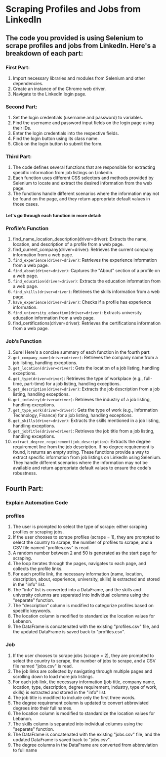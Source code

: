 
#                                                     Scraping Profiles and Jobs from LinkedIn
## The code you provided is using Selenium to scrape profiles and jobs from LinkedIn. Here's a breakdown of each part:
### First Part:
1. Import necessary libraries and modules from Selenium and other dependencies.
2. Create an instance of the Chrome web driver.
3. Navigate to the LinkedIn login page.
### Second Part:
1. Set the login credentials (username and password) to variables.
2. Find the username and password input fields on the login page using their IDs.
3. Enter the login credentials into the respective fields.
4. Find the login button using its class name.
5. Click on the login button to submit the form.
### Third Part:
1. The code defines several functions that are responsible for extracting specific 
information from job listings on LinkedIn.
2. Each function uses different CSS selectors and methods provided by Selenium to 
locate and extract the desired information from the web page.
3. The functions handle different scenarios where the information may not be found on 
the page, and they return appropriate default values in those cases.

#### Let's go through each function in more detail:
### Profile’s Function
1. find_name_location_description(driver=driver): Extracts the name, location, and description of 
a profile from a web page.
2. find_current_company(driver=driver): Retrieves the current company information from a web 
page.
3. `find_experience(driver=driver)`: Retrieves the experience information from a web page.
4. `find_about(driver=driver)`: Captures the "About" section of a profile on a web page.
5. `find_education(driver=driver)`: Extracts the education information from a web page.
6. `find_skills(driver=driver)`: Retrieves the skills information from a web page.
7. `have_experience(driver=driver)`: Checks if a profile has experience information.
8. `find_university_education(driver=driver)`: Extracts university education information from a web 
page.
9. find_certifications(driver=driver): Retrieves the certifications information from a web page.
### Job’s Function
1. Sure! Here's a concise summary of each function in the fourth part:
2. `get_company_name(driver=driver)`: Retrieves the company name from a job listing, handling 
exceptions.
3. `get_location(driver=driver)`: Gets the location of a job listing, handling exceptions.
4. `get_type(driver=driver)`: Retrieves the type of workplace (e.g., full-time, part-time) for a job 
listing, handling exceptions.
5. `get_description(driver=driver)`: Extracts the job description from a job listing, handling 
exceptions.
6. `get_industry(driver=driver)`: Retrieves the industry of a job listing, handling exceptions.
7. `get_type_work(driver=driver)`: Gets the type of work (e.g., Information Technology, Finance) 
for a job listing, handling exceptions.
8. `get_skills(driver=driver)`: Extracts the skills mentioned in a job listing, handling exceptions.
9. `get_jobTitle(driver=driver)`: Retrieves the job title from a job listing, handling exceptions.
10. `extract_degree_requirement(job_description)`: Extracts the degree requirement line from the 
job description. If no degree requirement is found, it returns an empty string.
These functions provide a way to extract specific information from job listings on LinkedIn using 
Selenium. They handle different scenarios where the information may not be available and return 
appropriate default values to ensure the code's robustness.

## Fourth Part:
### Explain Automation Code
### profiles
1. The user is prompted to select the type of scrape: either scraping profiles or scraping jobs.
2. If the user chooses to scrape profiles (scrape = 1), they are prompted to select the country to 
scrape, the number of profiles to scrape, and a CSV file named "profiles.csv" is read.
3. A random number between 2 and 50 is generated as the start page for scraping.
4. The loop iterates through the pages, navigates to each page, and collects the profile links.
5. For each profile link, the necessary information (name, location, description, about, experience, 
university, skills) is extracted and stored in the "info" list.
6. The "info" list is converted into a DataFrame, and the skills and university columns are separated 
into individual columns using the "separate" function.
7. The "description" column is modified to categorize profiles based on specific keywords.
8. The location column is modified to standardize the location values for Lebanon.
9. The DataFrame is concatenated with the existing "profiles.csv" file, and the updated DataFrame 
is saved back to "profiles.csv".
### Job
1. If the user chooses to scrape jobs (scrape = 2), they are prompted to select the country to 
scrape, the number of jobs to scrape, and a CSV file named "jobs.csv" is read.
2. The job links are collected by navigating through multiple pages and scrolling down to load more 
job listings.
3. For each job link, the necessary information (job title, company name, location, type, 
description, degree requirement, industry, type of work, skills) is extracted and stored in the 
"info" list.
4. The job title is modified to include only the first three words.
5. The degree requirement column is updated to convert abbreviated degrees into their full names.
6. The location column is modified to standardize the location values for Lebanon.
7. The skills column is separated into individual columns using the "separate" function.
8. The DataFrame is concatenated with the existing "jobs.csv" file, and the updated DataFrame is 
saved back to "jobs.csv".
9. The degree columns in the DataFrame are converted from abbreviation to full name
